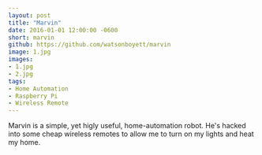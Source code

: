 ```yaml
---
layout: post
title: "Marvin"
date: 2016-01-01 12:00:00 -0600
short: marvin
github: https://github.com/watsonboyett/marvin
image: 1.jpg
images:
- 1.jpg
- 2.jpg
tags:
- Home Automation
- Raspberry Pi
- Wireless Remote
---
```


Marvin is a simple, yet higly useful, home-automation robot. He's hacked into some cheap wireless remotes to allow me to turn on my lights and heat my home. 
